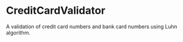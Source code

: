 # CreditCardValidator
A validation of credit card numbers and bank card numbers using Luhn algorithm.
